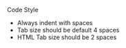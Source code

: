 Code Style

- Always indent with spaces
- Tab size should be default 4 spaces
- HTML Tab size should be 2 spaces
